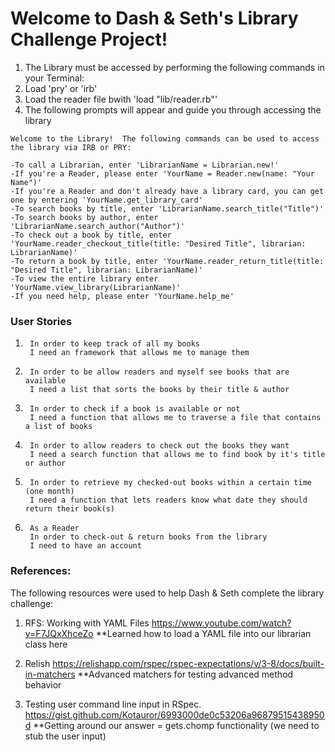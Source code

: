 
# Welcome to Dash & Seth's Library Challenge Project!

1. The Library must be accessed by performing the following commands in your Terminal:
2. Load 'pry' or 'irb'
3. Load the reader file bwith 'load "lib/reader.rb"'
4. The following prompts will appear and guide you through accessing the library

```
Welcome to the Library!  The following commands can be used to access the library via IRB or PRY:

-To call a Librarian, enter 'LibrarianName = Librarian.new!'
-If you're a Reader, please enter 'YourName = Reader.new(name: "Your Name")'
-If you're a Reader and don't already have a library card, you can get one by entering 'YourName.get_library_card'
-To search books by title, enter 'LibrarianName.search_title("Title")'
-To search books by author, enter 'LibrarianName.search_author("Author")'
-To check out a book by title, enter 'YourName.reader_checkout_title(title: "Desired Title", librarian: LibrarianName)'
-To return a book by title, enter 'YourName.reader_return_title(title: "Desired Title", librarian: LibrarianName)'
-To view the entire library enter 'YourName.view_library(LibrarianName)'
-If you need help, please enter 'YourName.help_me'
```

### User Stories
1. ```As a Librarian
    In order to keep track of all my books 
    I need an framework that allows me to manage them
    ```
2. ```As a Librarian
    In order to be allow readers and myself see books that are available 
    I need a list that sorts the books by their title & author

    ```
3. ```As a Librarian
    In order to check if a book is available or not
    I need a function that allows me to traverse a file that contains a list of books 
    ```
4. ```As a Librarian
    In order to allow readers to check out the books they want 
    I need a search function that allows me to find book by it's title or author
    ```
5. ```As a Librarian
    In order to retrieve my checked-out books within a certain time (one month)
    I need a function that lets readers know what date they should return their book(s)
    ```
6. ```
    As a Reader
    In order to check-out & return books from the library
    I need to have an account
    ```

### References:

The following resources were used to help Dash & Seth complete the library challenge:

1. RFS: Working with YAML Files
https://www.youtube.com/watch?v=F7JQxXhceZo
**Learned how to load a YAML file into our librarian class here

2. Relish
https://relishapp.com/rspec/rspec-expectations/v/3-8/docs/built-in-matchers
**Advanced matchers for testing advanced method behavior

3. Testing user command line input in RSpec.
https://gist.github.com/Kotauror/6993000de0c53206a96879515438950d
**Getting around our answer = gets.chomp functionality (we need to stub the user input)
